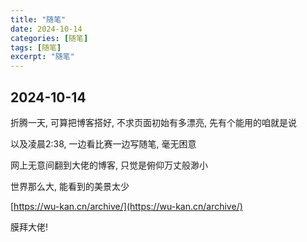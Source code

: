 ```yaml
---
title: "随笔"
date: 2024-10-14
categories: [随笔]
tags: [随笔]
excerpt: "随笔"
---
```


## 2024-10-14

折腾一天, 可算把博客搭好, 不求页面初始有多漂亮, 先有个能用的咱就是说

以及凌晨2:38, 一边看比赛一边写随笔, 毫无困意

网上无意间翻到大佬的博客, 只觉是俯仰万丈般渺小

世界那么大, 能看到的美景太少

[https://wu-kan.cn/archive/](https://wu-kan.cn/archive/)

膜拜大佬!
